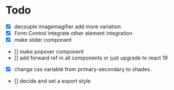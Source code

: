 # Todo

-  [x] decouple imagemagifier add more variation
-  [x] Form Control integrate other element integration
-  [x] make slider component
-  [] make popover component
-  [] add forward ref in all components or just upgrade to react 19
-  [x] change css variable from primary-secondary to shades.
-  [] decide and set a export style

